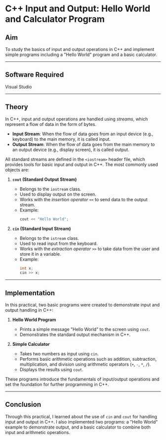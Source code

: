 # C++ Input and Output: Hello World and Calculator Program

## Aim
To study the basics of input and output operations in C++ and implement simple programs including a "Hello World" program and a basic calculator.

---

## Software Required
Visual Studio

---

## Theory
In C++, input and output operations are handled using *streams*, which represent a flow of data in the form of bytes.  

- **Input Stream**: When the flow of data goes from an input device (e.g., keyboard) to the main memory, it is called input.  
- **Output Stream**: When the flow of data goes from the main memory to an output device (e.g., display screen), it is called output.  

All standard streams are defined in the `<iostream>` header file, which provides tools for basic input and output in C++. The most commonly used objects are:  

1. **`cout` (Standard Output Stream)**  
   - Belongs to the `iostream` class.  
   - Used to display output on the screen.  
   - Works with the *insertion operator* `<<` to send data to the output stream.  
   - Example:  
     ```cpp
     cout << "Hello World";
     ```

2. **`cin` (Standard Input Stream)**  
   - Belongs to the `istream` class.  
   - Used to read input from the keyboard.  
   - Works with the *extraction operator* `>>` to take data from the user and store it in a variable.  
   - Example:  
     ```cpp
     int x;
     cin >> x;
     ```

---

## Implementation
In this practical, two basic programs were created to demonstrate input and output handling in C++:  

1. **Hello World Program**  
   - Prints a simple message "Hello World" to the screen using `cout`.  
   - Demonstrates the standard output mechanism in C++.  

2. **Simple Calculator**  
   - Takes two numbers as input using `cin`.  
   - Performs basic arithmetic operations such as addition, subtraction, multiplication, and division using arithmetic operators (`+`, `-`, `*`, `/`).  
   - Displays the results using `cout`.  

These programs introduce the fundamentals of input/output operations and set the foundation for further programming in C++.  

---

## Conclusion
Through this practical, I learned about the use of `cin` and `cout` for handling input and output in C++. I also implemented two programs: a "Hello World" example to demonstrate output, and a basic calculator to combine both input and arithmetic operations.

